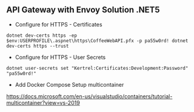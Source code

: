 ## API Gateway with Envoy Solution .NET5

- Configure for HTTPS - Certificates

`
	dotnet dev-certs https -ep $env:USERPROFILE\.aspnet\https\CoffeeWebAPI.pfx -p pa55w0rd!
	dotnet dev-certs https --trust
`
- Configure for HTTPS - User Secrets

`
	dotnet user-secrets set "Kertrel:Certificates:Development:Password" "pa55w0rd!"
`
- Add Docker Compose Setup multicontainer

https://docs.microsoft.com/en-us/visualstudio/containers/tutorial-multicontainer?view=vs-2019